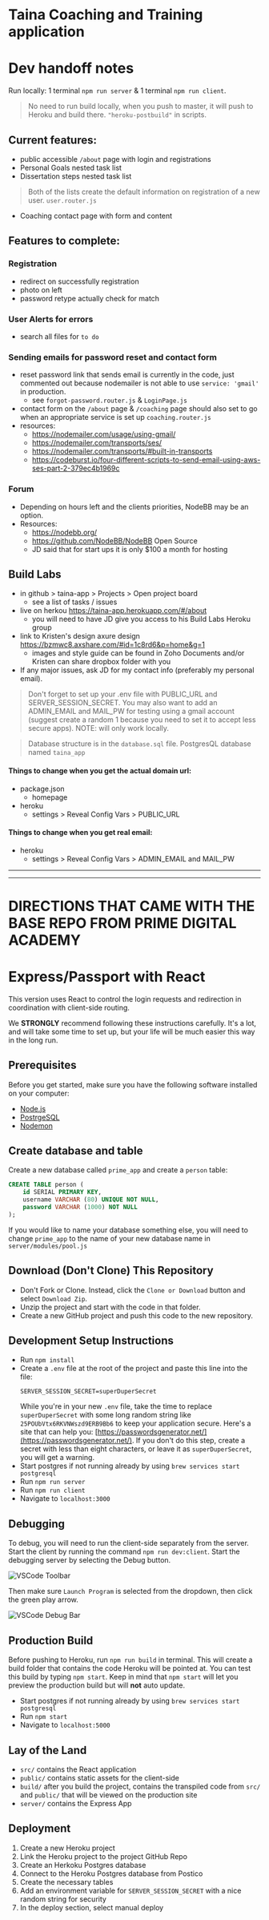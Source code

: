 # Taina Coaching and Training application
# Dev handoff notes
Run locally: 1 terminal `npm run server` & 1 terminal `npm run client`.  

> No need to run build locally, when you push to master, it will push to Heroku and build there. `"heroku-postbuild"` in scripts.

## Current features:
- public accessible `/about` page with login and registrations
- Personal Goals nested task list
- Dissertation steps nested task list
> Both of the lists create the default information on registration of a new user. `user.router.js`  
- Coaching contact page with form and content

## Features to complete:

### Registration
- redirect on successfully registration
- photo on left
- password retype actually check for match

### User Alerts for errors
- search all files for `to do`

### Sending emails for password reset and contact form
- reset password link that sends email is currently in the code, just commented out because nodemailer is not able to use `service: 'gmail'` in production. 
    - see `forgot-password.router.js` & `LoginPage.js`
- contact form on the `/about` page & `/coaching` page should also set to go when an appropriate service is set up `coaching.router.js`
- resources:
    - https://nodemailer.com/usage/using-gmail/
    - https://nodemailer.com/transports/ses/
    - https://nodemailer.com/transports/#built-in-transports
    - https://codeburst.io/four-different-scripts-to-send-email-using-aws-ses-part-2-379ec4b1969c

### Forum
- Depending on hours left and the clients priorities, NodeBB may be an option. 
- Resources: 
    - https://nodebb.org/
    - https://github.com/NodeBB/NodeBB Open Source
    - JD said that for start ups it is only $100 a month for hosting

## Build Labs 
- in github > taina-app > Projects > Open project board
    - see a list of tasks / issues
- live on herkou https://taina-app.herokuapp.com/#/about
    - you will need to have JD give you access to his Build Labs Heroku group
- link to Kristen's design axure design https://bzmwc8.axshare.com/#id=1c8rd6&p=home&g=1
    - images and style guide can be found in Zoho Documents and/or Kristen can share dropbox folder with you
- If any major issues, ask JD for my contact info (preferably my personal email).

>Don't forget to set up your .env file with PUBLIC_URL and SERVER_SESSION_SECRET. You may also want to add an ADMIN_EMAIL and MAIL_PW for testing using a gmail account (suggest create a random 1 because you need to set it to accept less secure apps). NOTE: will only work locally.  

> Database structure is in the `database.sql` file. PostgresQL database named `taina_app`

#### Things to change when you get the actual domain url:
- package.json
    - homepage
- heroku 
    - settings > Reveal Config Vars > PUBLIC_URL

#### Things to change when you get real email:
- heroku
    - settings > Reveal Config Vars > ADMIN_EMAIL and MAIL_PW


---
---

# DIRECTIONS THAT CAME WITH THE BASE REPO FROM PRIME DIGITAL ACADEMY 

# Express/Passport with React
This version uses React to control the login requests and redirection in coordination with client-side routing.

We **STRONGLY** recommend following these instructions carefully. It's a lot, and will take some time to set up, but your life will be much easier this way in the long run.

## Prerequisites

Before you get started, make sure you have the following software installed on your computer:

- [Node.js](https://nodejs.org/en/)
- [PostrgeSQL](https://www.postgresql.org/)
- [Nodemon](https://nodemon.io/)

## Create database and table

Create a new database called `prime_app` and create a `person` table:

```SQL
CREATE TABLE person (
    id SERIAL PRIMARY KEY,
    username VARCHAR (80) UNIQUE NOT NULL,
    password VARCHAR (1000) NOT NULL
);
```

If you would like to name your database something else, you will need to change `prime_app` to the name of your new database name in `server/modules/pool.js`

## Download (Don't Clone) This Repository

* Don't Fork or Clone. Instead, click the `Clone or Download` button and select `Download Zip`.
* Unzip the project and start with the code in that folder.
* Create a new GitHub project and push this code to the new repository.

## Development Setup Instructions

* Run `npm install`
* Create a `.env` file at the root of the project and paste this line into the file:
    ```
    SERVER_SESSION_SECRET=superDuperSecret
    ```
    While you're in your new `.env` file, take the time to replace `superDuperSecret` with some long random string like `25POUbVtx6RKVNWszd9ERB9Bb6` to keep your application secure. Here's a site that can help you: [https://passwordsgenerator.net/](https://passwordsgenerator.net/). If you don't do this step, create a secret with less than eight characters, or leave it as `superDuperSecret`, you will get a warning.
* Start postgres if not running already by using `brew services start postgresql`
* Run `npm run server`
* Run `npm run client`
* Navigate to `localhost:3000`

## Debugging

To debug, you will need to run the client-side separately from the server. Start the client by running the command `npm run dev:client`. Start the debugging server by selecting the Debug button.

![VSCode Toolbar](documentation/images/vscode-toolbar.png)

Then make sure `Launch Program` is selected from the dropdown, then click the green play arrow.

![VSCode Debug Bar](documentation/images/vscode-debug-bar.png)


## Production Build

Before pushing to Heroku, run `npm run build` in terminal. This will create a build folder that contains the code Heroku will be pointed at. You can test this build by typing `npm start`. Keep in mind that `npm start` will let you preview the production build but will **not** auto update.

* Start postgres if not running already by using `brew services start postgresql`
* Run `npm start`
* Navigate to `localhost:5000`

## Lay of the Land

* `src/` contains the React application
* `public/` contains static assets for the client-side
* `build/` after you build the project, contains the transpiled code from `src/` and `public/` that will be viewed on the production site
* `server/` contains the Express App

## Deployment

1. Create a new Heroku project
1. Link the Heroku project to the project GitHub Repo
1. Create an Herkoku Postgres database
1. Connect to the Heroku Postgres database from Postico
1. Create the necessary tables
1. Add an environment variable for `SERVER_SESSION_SECRET` with a nice random string for security
1. In the deploy section, select manual deploy

